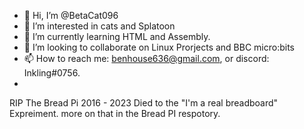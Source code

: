 - 👋 Hi, I’m @BetaCat096
- 👀 I’m interested in cats and Splatoon
- 🌱 I’m currently learning HTML and Assembly. 
- 💞️ I’m looking to collaborate on Linux Prorjects and BBC micro:bits
- 📫 How to reach me: benhouse636@gmail.com, or discord: Inkling#0756.
- 
RIP The Bread Pi
2016 - 2023
Died to the "I'm a real breadboard" Expreiment. more on that in the Bread PI respotory. 
<!---
BetaCat096/BetaCat096 is a ✨ special ✨ repository because its `README.md` (this file) appears on your GitHub profile.
You can click the Preview link to take a look at your changes.
--->
